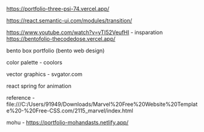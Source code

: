 https://portfolio-three-psi-74.vercel.app/

https://react.semantic-ui.com/modules/transition/

https://www.youtube.com/watch?v=yTI52VeufHI - insparation
https://bentofolio-thecodedose.vercel.app/

bento box portfolio (bento web design)

color palette - coolors

vector graphics - svgator.com

react spring for animation



reference -file:///C:/Users/91949/Downloads/Marvel%20Free%20Website%20Template%20-%20Free-CSS.com/2115_marvel/index.html

mohu - https://portfolio-mohandasts.netlify.app/
